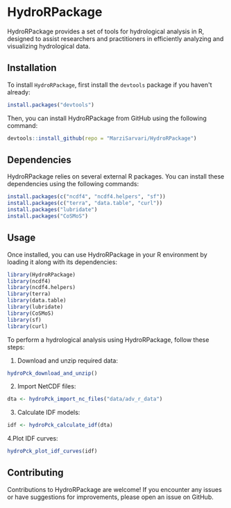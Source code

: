 HydroRPackage
=============

HydroRPackage provides a set of tools for hydrological analysis in R, designed to assist researchers and practitioners in efficiently analyzing and visualizing hydrological data.

Installation
------------

To install `HydroRPackage`, first install the `devtools` package if you haven't already:

```R
install.packages("devtools")
```
Then, you can install HydroRPackage from GitHub using the following command:

```R
devtools::install_github(repo = "MarziSarvari/HydroRPackage")
```
Dependencies
------------

HydroRPackage relies on several external R packages. You can install these dependencies using the following commands:

```R
install.packages(c("ncdf4", "ncdf4.helpers", "sf"))
install.packages(c("terra", "data.table", "curl"))
install.packages("lubridate")
install.packages("CoSMoS")
```
Usage
------------

Once installed, you can use HydroRPackage in your R environment by loading it along with its dependencies:
```R
library(HydroRPackage)
library(ncdf4)
library(ncdf4.helpers)
library(terra)
library(data.table)
library(lubridate)
library(CoSMoS)
library(sf)
library(curl)
```
To perform a hydrological analysis using HydroRPackage, follow these steps:

1. Download and unzip required data:
```R
hydroPck_download_and_unzip()
```
2. Import NetCDF files:
```R  
dta <- hydroPck_import_nc_files("data/adv_r_data")
```
3. Calculate IDF models:
```R
idf <- hydroPck_calculate_idf(dta)
```
4.Plot IDF curves:
```R
hydroPck_plot_idf_curves(idf)
```

Contributing
------------
Contributions to HydroRPackage are welcome! If you encounter any issues or have suggestions for improvements, please open an issue on GitHub.

